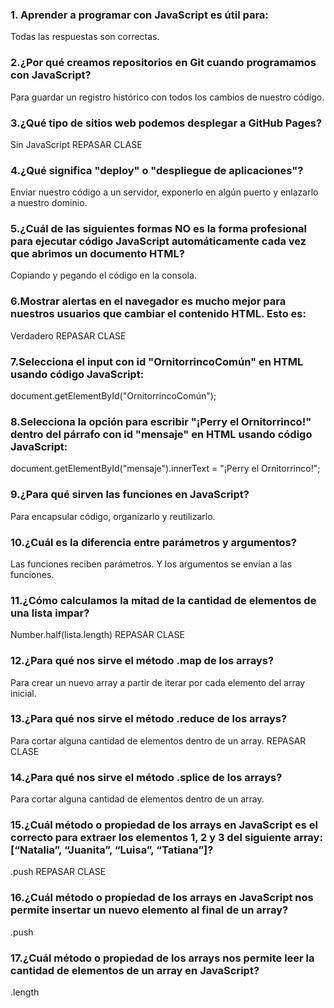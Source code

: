 ### 1. Aprender a programar con JavaScript es útil para:
  Todas las respuestas son correctas.
### 2.¿Por qué creamos repositorios en Git cuando programamos con JavaScript?
  Para guardar un registro histórico con todos los cambios de nuestro código.
### 3.¿Qué tipo de sitios web podemos desplegar a GitHub Pages?
  Sin JavaScript
REPASAR CLASE
### 4.¿Qué significa "deploy" o "despliegue de aplicaciones"?
  Enviar nuestro código a un servidor, exponerlo en algún puerto y enlazarlo a nuestro dominio.
### 5.¿Cuál de las siguientes formas NO es la forma profesional para ejecutar código JavaScript automáticamente cada vez que abrimos un documento HTML?
  Copiando y pegando el código en la consola.
### 6.Mostrar alertas en el navegador es mucho mejor para nuestros usuarios que cambiar el contenido HTML. Esto es:
  Verdadero
  REPASAR CLASE
### 7.Selecciona el input con id "OrnitorrincoComún" en HTML usando código JavaScript:
  document.getElementById("OrnitorrincoComún");
### 8.Selecciona la opción para escribir "¡Perry el Ornitorrinco!" dentro del párrafo con id "mensaje" en HTML usando código JavaScript:
  document.getElementById("mensaje").innerText = "¡Perry el Ornitorrinco!";
### 9.¿Para qué sirven las funciones en JavaScript?
  Para encapsular código, organizarlo y reutilizarlo.
### 10.¿Cuál es la diferencia entre parámetros y argumentos?
  Las funciones reciben parámetros. Y los argumentos se envían a las funciones.
### 11.¿Cómo calculamos la mitad de la cantidad de elementos de una lista impar?
  Number.half(lista.length)
  REPASAR CLASE
### 12.¿Para qué nos sirve el método .map de los arrays?
  Para crear un nuevo array a partir de iterar por cada elemento del array inicial.
### 13.¿Para qué nos sirve el método .reduce de los arrays?
  Para cortar alguna cantidad de elementos dentro de un array.
  REPASAR CLASE
### 14.¿Para qué nos sirve el método .splice de los arrays?
  Para cortar alguna cantidad de elementos dentro de un array.
### 15.¿Cuál método o propiedad de los arrays en JavaScript es el correcto para extraer los elementos 1, 2 y 3 del siguiente array: [“Natalia”, “Juanita”, “Luisa”, “Tatiana”]?
  .push
  REPASAR CLASE
### 16.¿Cuál método o propiedad de los arrays en JavaScript nos permite insertar un nuevo elemento al final de un array?
  .push
### 17.¿Cuál método o propiedad de los arrays nos permite leer la cantidad de elementos de un array en JavaScript?
  .length
